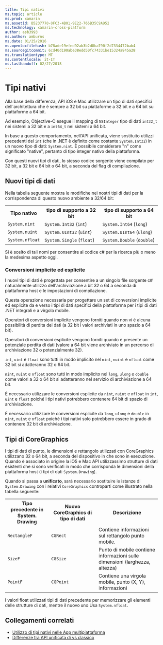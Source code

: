 ```yaml
---
title: Tipi nativi
ms.topic: article
ms.prod: xamarin
ms.assetid: B5237770-0FC3-4B01-9E22-766B35C9A952
ms.technology: xamarin-cross-platform
author: asb3993
ms.author: amburns
ms.date: 01/25/2016
ms.openlocfilehash: b78ade19efed92ab3b2d8ba790f2d7334472bab4
ms.sourcegitcommit: 6cd40d190abe38edd50fc74331be15324a845a28
ms.translationtype: MT
ms.contentlocale: it-IT
ms.lasthandoff: 02/27/2018
---
```

# <a name="native-types"></a>Tipi nativi

Alla base della differenza, API iOS e Mac utilizzare un tipo di dati specifici dell'architettura che è sempre a 32 bit su piattaforme a 32 bit e a 64 bit su piattaforme a 64 bit.

Ad esempio, Objective-C esegue il mapping di `NSInteger` tipo di dati `int32_t` nei sistemi a 32 bit e a `int64_t` nei sistemi a 64 bit.

In base a questo comportamento, nell'API unificata, viene sostituito utilizzi precedenti del `int` (che in .NET è definito come costante `System.Int32`) in un nuovo tipo di dati: `System.nint`.  È possibile considerare "n" come significato "native", pertanto di tipo integer nativo della piattaforma.

Con questi nuovi tipi di dati, lo stesso codice sorgente viene compilato per 32 bit, a 32 bit e 64 bit o 64 bit, a seconda del flag di compilazione.

## <a name="new-data-types"></a>Nuovi tipi di dati

Nella tabella seguente mostra le modifiche nei nostri tipi di dati per la corrispondenza di questo nuovo ambiente a 32/64 bit:

<table>
        <tr>
            <th>Tipo nativo</th>
            <th>tipo di supporto a 32 bit</th> 
            <th>tipo di supporto a 64 bit</th>
        </tr>
        <tr>
            <td><code>System.nint</code></td>
        <td><code>System.Int32</code> (<code>int</code>)</td>
        <td><code>System.Int64</code> (<code>long</code>)</td>
        </tr>
        <tr>
            <td><code>System.nuint</code></td>
        <td><code>System.UInt32</code> (<code>uint</code>)</td>
        <td><code>System.UInt64</code> (<code>ulong</code>)</td>
        </tr>
        <tr>
            <td><code>System.nfloat</code></td>
        <td><code>System.Single</code> (<code>float</code>)</td>
        <td><code>System.Double</code> (<code>double</code>)</td>
        </tr>
    </table>

Si è scelto di tali nomi per consentire al codice c# per la ricerca più o meno la medesima aspetto oggi.

### <a name="implicit-and-explicit-conversions"></a>Conversioni implicite ed esplicite

I nuovi tipi di dati è progettata per consentire a un singolo file sorgente c# naturalmente utilizzo dell'archiviazione a bit 32 o 64 a seconda di piattaforma host e le impostazioni di compilazione.

Questa operazione necessaria per progettare un set di conversioni implicite ed esplicite da e verso i tipi di dati specifici della piattaforma per i tipi di dati .NET integrali e a virgola mobile.

Operatori di conversioni implicite vengono forniti quando non vi è alcuna possibilità di perdita dei dati (a 32 bit i valori archiviati in uno spazio a 64 bit).

Operatori di conversioni esplicite vengono forniti quando è presente un potenziale perdita di dati (valore a 64 bit viene archiviato in un percorso di archiviazione 32 o potenzialmente 32).

 `int`, `uint` e `float` sono tutti in modo implicito nel `nint`, `nuint` e `nfloat` come 32 bit si adatteranno 32 o 64 bit.

 `nint`, `nuint` e `nfloat` sono tutti in modo implicito nel `long`, `ulong` e `double` come valori a 32 o 64 bit si adatteranno nel servizio di archiviazione a 64 bit.

È necessario utilizzare le conversioni esplicite da `nint`, `nuint` e `nfloat` in `int`, `uint` e `float` poiché i tipi nativi potrebbero contenere 64 bit di spazio di archiviazione.

È necessario utilizzare le conversioni esplicite da `long`, `ulong` e `double` in `nint`, `nuint` e `nfloat` poiché i tipi nativi solo potrebbero essere in grado di contenere 32 bit di archiviazione.

## <a name="coregraphics-types"></a>Tipi di CoreGraphics

I tipi di dati di punto, le dimensioni e rettangolo utilizzati con CoreGraphics utilizzano 32 o 64 bit, a seconda del dispositivo in che sono in esecuzione.  Quando è associato in origine la iOS e Mac API utilizzassimo strutture di dati esistenti che si sono verificati in modo che corrisponda le dimensioni della piattaforma host (i tipi di dati `System.Drawing`).

Quando si passa a **unificato**, sarà necessario sostituire le istanze di `System.Drawing` con i relativi `CoreGraphics` controparti come illustrato nella tabella seguente:

<table>
        <tr>
            <th>Tipo precedente in System. Drawing</th>
            <th>Nuovo CoreGraphics di tipo di dati</th> 
            <th>Descrizione</th>
        </tr>
        <tr>
        <td><code>RectangleF</code></td>
        <td><code>CGRect</code></td>
        <td>Contiene informazioni sul rettangolo punto mobile.  </td>
        </tr>
        <tr>
        <td><code>SizeF</code></td>
        <td><code>CGSize</code></td>
        <td>Punto di mobile contiene informazioni sulle dimensioni (larghezza, altezza)</td>
        </tr>
        <tr>
        <td><code>PointF</code></td>
        <td><code>CGPoint</code></td>
        <td>Contiene una virgola mobile, punto (X, Y), informazioni</td>
        </tr>
    </table>

I valori float utilizzati tipi di dati precedente per memorizzare gli elementi delle strutture di dati, mentre il nuovo uno Usa `System.nfloat`.

## <a name="related-links"></a>Collegamenti correlati

- [Utilizzo di tipi nativi nelle App multipiattaforma](~/cross-platform/macios/native-types-cross-platform.md)
- [Differenze tra API unificata di vs classico](http://developer.xamarin.comhttps://developer.xamarin.com/releases/ios/api_changes/classic-vs-unified-8.6.0/)
